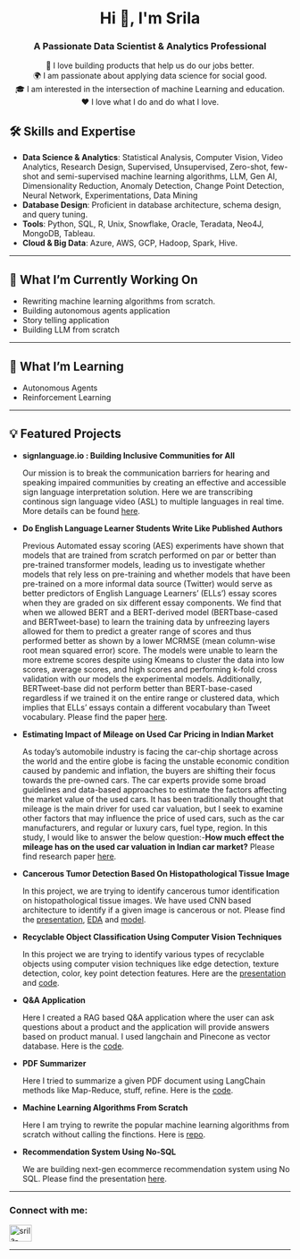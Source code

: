<h1 align="center">Hi 👋, I'm Srila</h1>
<h3 align="center">A Passionate Data Scientist & Analytics Professional</h3>


<p align="center">
  🚀 I love building products that help us do our jobs better.<br>
  🌍 I am passionate about applying data science for social good.<br>
  🎓 I am interested in the intersection of machine Learning and education.<br>
  ❤️ I love what I do and do what I love.
</p>

## 🛠️ Skills and Expertise

- **Data Science & Analytics**: Statistical Analysis, Computer Vision, Video Analytics, Research Design, Supervised, Unsupervised, Zero-shot, few-shot and semi-supervised machine learning algorithms, LLM, Gen AI, Dimensionality Reduction, Anomaly Detection, Change Point Detection, Neural Network, Experimentations, Data Mining
- **Database Design**: Proficient in database architecture, schema design, and query tuning.
- **Tools**: Python, SQL, R, Unix, Snowflake, Oracle, Teradata, Neo4J, MongoDB, Tableau.
- **Cloud & Big Data**: Azure, AWS, GCP, Hadoop, Spark, Hive.

---

## 🧠 What I’m Currently Working On
- Rewriting machine learning algorithms from scratch.
- Building autonomous agents application
- Story telling application
- Building LLM from scratch

---

## 🌱 What I’m Learning
- Autonomous Agents
- Reinforcement Learning

---

## 💡 Featured Projects

- **signlanguage.io : Building Inclusive Communities for All**

  Our mission is to break the communication barriers for hearing and speaking impaired communities by creating an effective and accessible sign language interpretation solution. Here we are transcribing continous sign language video (ASL) to multiple languages in real time. More details can be found [here](https://www.ischool.berkeley.edu/projects/2023/signlanguageio).
  

- **Do English Language Learner Students Write Like Published Authors**

  Previous Automated essay scoring (AES) experiments have shown that models that are trained from scratch performed on par or better than pre-trained transformer models, leading us to investigate whether models that rely less on pre-training and whether models that have been pre-trained on a more informal data source (Twitter) would serve as better predictors of English Language Learners’ (ELLs’) essay scores when they are graded on six different essay components. We find that when we allowed BERT and a BERT-derived model (BERTbase-cased and BERTweet-base) to learn the training data by unfreezing layers allowed for them to predict a greater range of scores and thus performed better as shown by a lower MCRMSE (mean column-wise root mean squared error) score. The models were unable to learn the more extreme scores despite using Kmeans to cluster the data into low scores, average scores, and high scores and performing k-fold cross validation with our models the experimental models. Additionally, BERTweet-base did not perform better than BERT-base-cased regardless if we trained it on the entire range or clustered data, which implies that ELLs’ essays contain a different vocabulary than Tweet vocabulary.
Please find the paper [here](https://github.com/srilamaiti/srilamaiti.github.io/blob/main/assets/Do%20English%20Language%20Learner%20Students%20Write%20Like%20Published%20Authors.pdf).

- **Estimating Impact of Mileage on Used Car Pricing in Indian Market**

  As today’s automobile industry is facing the car-chip shortage across the world and the entire globe is facing the unstable economic condition caused by pandemic and inflation, the buyers are shifting their focus towards the pre-owned cars. The car experts provide some broad guidelines and data-based approaches to estimate the factors affecting the market value of the used cars. It has been traditionally thought that mileage is the main driver for used car valuation, but I seek to examine other factors that may influence the price of used cars, such as the car manufacturers, and regular or luxury cars, fuel type, region. In this study, I would like to answer the below question:-**How much effect the mileage has on the used car valuation in Indian car market?** Please find research paper [here](https://github.com/srilamaiti/srilamaiti.github.io/blob/main/assets/Estimating%20Impact%20of%20Mileage%20on%20Used%20Car%20Pricing%20in%20Indian%20Market.pdf).

- **Cancerous Tumor Detection Based On Histopathological Tissue Image**

  In this project, we are trying to identify cancerous tumor identification on histopathological tissue images. We have used CNN based architecture to identify if a given image is cancerous or not. Please find the [presentation](https://github.com/srilamaiti/srilamaiti.github.io/blob/main/assets/Cancerous%20Tumor%20Detection%20Based%20On%20Histopathological%20Tissue%20Image.pdf), [EDA](https://github.com/srilamaiti/srilamaiti.github.io/blob/main/cancerous_tumor_detection_based_on_histopathological_tissue_image/w207_cancer_detection_eda.ipynb) and [model](https://github.com/srilamaiti/srilamaiti.github.io/blob/main/cancerous_tumor_detection_based_on_histopathological_tissue_image/Final_ResNet_Model.ipynb).

- **Recyclable Object Classification Using Computer Vision Techniques**

  In this project we are trying to identify various types of recyclable objects using computer vision techniques like edge detection, texture detection, color, key point detection features. Here are the [presentation](https://github.com/srilamaiti/srilamaiti.github.io/blob/main/recyclable_object_classification_computer_vision/recyclable_object_classification_computer_vision_presentattion.pdf) and [code](https://github.com/srilamaiti/srilamaiti.github.io/blob/main/recyclable_object_classification_computer_vision/recyclable_object_classification_computer_vision.pdf).
  
- **Q&A Application**

  Here I created a RAG based Q&A application where the user can ask questions about a product and the application will provide answers based on product manual. I used langchain and Pinecone as vector database. Here is the [code](https://github.com/srilamaiti/srilamaiti.github.io/blob/main/rag_q_%26_a/RAG_Q_%26_A.ipynb).
  
- **PDF Summarizer**

  Here I tried to summarize a given PDF document using LangChain methods like Map-Reduce, stuff, refine. Here is the [code](https://github.com/srilamaiti/srilamaiti.github.io/blob/main/pdf_summarizer/llm_langchain_read_from_pdf_and_summarize.ipynb).

- **Machine Learning Algorithms From Scratch**

  Here I am trying to rewrite the popular machine learning algorithms from scratch without calling the finctions. Here is [repo](https://github.com/srilamaiti/srilamaiti.github.io/tree/main/ml_algo_from_scratch).
  
- **Recommendation System Using No-SQL**

  We are building next-gen ecommerce recommendation system using No SQL. Please find the presentation [here](https://github.com/srilamaiti/srilamaiti.github.io/blob/main/assets/Next%20Gen%20e-Commerce%20with%20No-SQL.pdf).

---

<h3 align="left">Connect with me:</h3>
<p align="left">
<a href="https://linkedin.com/in/srila-maiti/" target="blank"><img align="center" src="https://raw.githubusercontent.com/rahuldkjain/github-profile-readme-generator/master/src/images/icons/Social/linked-in-alt.svg" alt="srila-maiti/" height="30" width="40" /></a>
</p>

---

